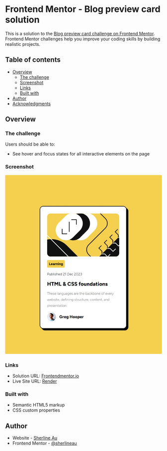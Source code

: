 # Frontend Mentor - Blog preview card solution

This is a solution to the [Blog preview card challenge on Frontend Mentor](https://www.frontendmentor.io/challenges/blog-preview-card-ckPaj01IcS). Frontend Mentor challenges help you improve your coding skills by building realistic projects. 

## Table of contents

- [Overview](#overview)
  - [The challenge](#the-challenge)
  - [Screenshot](#screenshot)
  - [Links](#links)
  - [Built with](#built-with)
- [Author](#author)
- [Acknowledgments](#acknowledgments)


## Overview

### The challenge

Users should be able to:

- See hover and focus states for all interactive elements on the page

### Screenshot

![](./screenshot.jpg)


### Links

- Solution URL: [Frontendmentor.io](https://www.frontendmentor.io/solutions/blog-preview-card-htmlcss-only-5F2dGLQOHU)
- Live Site URL: [Render](https://blog-preview-card-jtbp.onrender.com/)

### Built with

- Semantic HTML5 markup
- CSS custom properties


## Author

- Website - [Sherline Au](https://sherlineau.com)
- Frontend Mentor - [@sherlineau](https://www.frontendmentor.io/profile/sherlineau)